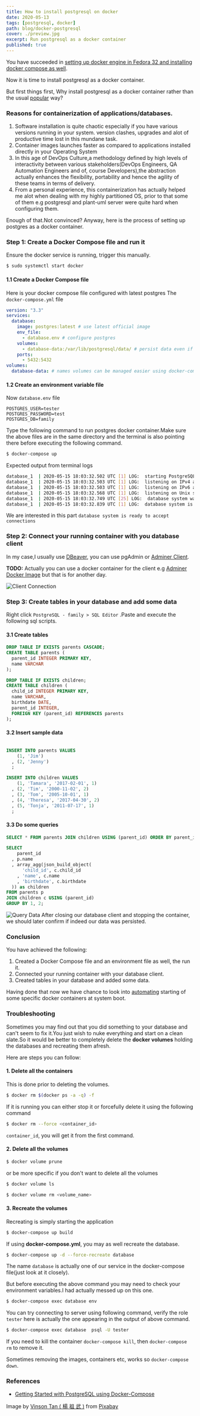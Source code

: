 ```yaml
---
title: How to install postgresql on docker
date: 2020-05-13
tags: [postgresql, docker]
path: blog/docker-postgresql
cover: ./preview.jpg
excerpt: Run postgresql as a docker container
published: true
---
```


You have succeeded in [setting up docker engine in Fedora 32 and installing docker compose as well](/blog/set-up-docker-in-fedora-32/).

Now it is time to install postgresql as a docker container.

But first things first, Why install postgresql as a docker container rather than the usual [popular](https://computingforgeeks.com/how-to-install-postgresql-12-on-fedora/) way?

### Reasons for containerization of applications/databases.

1. Software installation is quite chaotic especially if you have various versions running in your system.
version clashes, upgrades and alot of productive time lost in this mundane task.
2. Container images launches faster as compared to applications installed directly in your Operating System
3. In this age of DevOps Culture,a methodology defined by high levels of interactivity between various 
stakeholders(DevOps Engineers, QA Automation Engineers and of, course Developers),the abstraction actually enhances the flexibility, portability and hence the agility of these teams in terms of delivery.
4. From a personal experience, this containerization has actually helped me alot when dealing with my highly partitioned OS, prior to that some of them e.g postgresql and plant-uml server were quite hard when configuring them.

Enough of that.Not convinced? Anyway, here is the process of setting up postgres as a docker container.

### Step 1: Create a Docker Compose file and run it

Ensure the docker service is running, trigger this manually.

```bash
$ sudo systemctl start docker
```

#### 1.1 Create a Docker Compose file

Here is your docker compose file configured with latest postgres
The `docker-compose.yml` file
```yml
version: "3.3"
services:
  database:
    image: postgres:latest # use latest official image
    env_file:
      - database.env # configure postgres
    volumes:
      - database-data:/var/lib/postgresql/data/ # persist data even if container shuts down
    ports:
      - 5432:5432
volumes:
  database-data: # names volumes can be managed easier using docker-compose

```
#### 1.2 Create an environment variable file

Now `database.env` file
```
POSTGRES_USER=tester
POSTGRES_PASSWORD=test
POSTGRES_DB=family
```
Type the following command to run postgres docker container.Make sure the above files are in the same directory
and the terminal is also pointing there before executing the following command.

```bash
$ docker-compose up 

```

Expected output from terminal logs

```bash
database_1  | 2020-05-15 18:03:32.502 UTC [1] LOG:  starting PostgreSQL 12.2 (Debian 12.2-2.pgdg100+1) on x86_64-pc-linux-gnu, compiled by gcc (Debian 8.3.0-6) 8.3.0, 64-bit
database_1  | 2020-05-15 18:03:32.503 UTC [1] LOG:  listening on IPv4 address "0.0.0.0", port 5432
database_1  | 2020-05-15 18:03:32.503 UTC [1] LOG:  listening on IPv6 address "::", port 5432
database_1  | 2020-05-15 18:03:32.568 UTC [1] LOG:  listening on Unix socket "/var/run/postgresql/.s.PGSQL.5432"
database_1  | 2020-05-15 18:03:32.749 UTC [25] LOG:  database system was shut down at 2020-05-15 18:03:24 UTC
database_1  | 2020-05-15 18:03:32.839 UTC [1] LOG:  database system is ready to accept connections

```
We are interested in this part `database system is ready to accept connections`

### Step 2: Connect your running container with you database client

In my case,I usually use [DBeaver](https://dbeaver.io/), you can use pgAdmin or [Adminer Client](https://www.adminer.org/).

**TODO:** Actually you can use a docker container for the client e.g [Adminer Docker Image](https://hub.docker.com/_/adminer/) but that is for another day.

![Client Connection](./postgre-img-1.png)


### Step 3: Create tables in your database and add some data

Right click `PostgreSQL - family > SQL Editor` .Paste and execute the following sql scripts.

#### 3.1 Create tables
```sql
DROP TABLE IF EXISTS parents CASCADE;
CREATE TABLE parents (
  parent_id INTEGER PRIMARY KEY,
  name VARCHAR
);

DROP TABLE IF EXISTS children;
CREATE TABLE children (
  child_id INTEGER PRIMARY KEY,
  name VARCHAR,
  birthdate DATE,
  parent_id INTEGER,
  FOREIGN KEY (parent_id) REFERENCES parents
);
```

#### 3.2 Insert sample data
```sql

INSERT INTO parents VALUES
    (1, 'Jim')
  , (2, 'Jenny')
  ;

INSERT INTO children VALUES
    (1, 'Tamara', '2017-02-01', 1)
  , (2, 'Tim', '2000-11-02', 2)
  , (3, 'Tom', '2005-10-01', 1)
  , (4, 'Theresa', '2017-04-30', 2)
  , (5, 'Tonja', '2011-07-17', 1)
  ;

```

#### 3.3 Do some queries
```sql
SELECT * FROM parents JOIN children USING (parent_id) ORDER BY parent_id;
```
```sql
SELECT
    parent_id
  , p.name
  , array_agg(json_build_object(
      'child_id', c.child_id
    , 'name', c.name
    , 'birthdate', c.birthdate
  )) as children
FROM parents p
JOIN children c USING (parent_id)
GROUP BY 1, 2;
```
![Query Data](./postgre-img-2.png)
After closing our database client and stopping the container, we should later confirm if indeed our data was persisted.

### Conclusion
You have achieved the following:
1. Created a Docker Compose file and an environment file as well, the run it.
2. Connected your running container with your database client.
3. Created tables in your database and added some data.

Having done that now we have chance to look into [automating](/blog/automatically-start-docker-containers/) starting of some specific docker containers at system boot.


### Troubleshooting
Sometimes you may find out that you did something to your database and can't seem to fix it.You just wish to nuke everything and start on a clean
slate.So it would be better to completely delete the **docker volumes** holding the databases and recreating them afresh.

Here are steps you can follow:

#### 1. Delete all the containers
This is done prior to deleting the volumes.
```bash
$ docker rm $(docker ps -a -q) -f
```
If it is running you can either stop it or forcefully delete it using the following command
```bash
$ docker rm --force <container_id>
```

`container_id`, you will get it from the first command.

####  2. Delete all the volumes
```bash
$ docker volume prune
```
or be more specific if you don't want to delete all the volumes
```bash
$ docker volume ls
```
```bash
$ docker volume rm <volume_name>
```
#### 3. Recreate the volumes
Recreating is simply starting the application
```bash
$ docker-compose up build
```

If using **docker-compose.yml**, you may as well recreate the database.

```bash
$ docker-compose up -d --force-recreate database
```
The name `database` is actually one of our service in the docker-compose file(just look at it closely).

But before executing the above command you may need to check your environment variables.I had actually messed up on this one.

```bash
$ docker-compose exec database env
```
You can try connecting to server using following command, verify the role `tester` here is actually the one appearing in the output of above command.
```bash
$ docker-compose exec database  psql -U tester
```
If you need to kill the container `docker-compose kill`, then `docker-compose rm` to remove it.

Sometimes removing the images, containers etc, works so `docker-compose down`.

### References
- [Getting Started with PostgreSQL using Docker-Compose](https://medium.com/analytics-vidhya/getting-started-with-postgresql-using-docker-compose-34d6b808c47c)










Image by <a href="https://pixabay.com/users/vinsky2002-1151065/?utm_source=link-attribution&amp;utm_medium=referral&amp;utm_campaign=image&amp;utm_content=5099739">Vinson Tan ( 楊 祖 武 )</a> from <a href="https://pixabay.com/?utm_source=link-attribution&amp;utm_medium=referral&amp;utm_campaign=image&amp;utm_content=5099739">Pixabay</a>